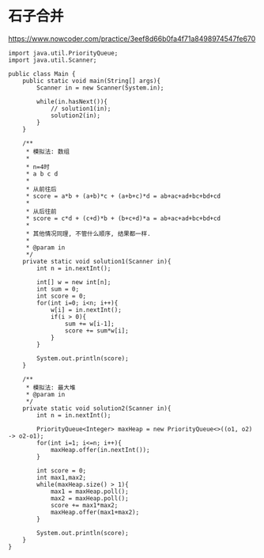 # 石子合并
https://www.nowcoder.com/practice/3eef8d66b0fa4f71a8498974547fe670

    import java.util.PriorityQueue;
    import java.util.Scanner;
    
    public class Main {
        public static void main(String[] args){
            Scanner in = new Scanner(System.in);
    
            while(in.hasNext()){
                // solution1(in);
                solution2(in);
            }
        }
    
        /**
         * 模拟法: 数组
         *
         * n=4时
         * a b c d
         *
         * 从前往后
         * score = a*b + (a+b)*c + (a+b+c)*d = ab+ac+ad+bc+bd+cd
         *
         * 从后往前
         * score = c*d + (c+d)*b + (b+c+d)*a = ab+ac+ad+bc+bd+cd
         *
         * 其他情况同理, 不管什么顺序, 结果都一样.
         *
         * @param in
         */
        private static void solution1(Scanner in){
            int n = in.nextInt();
    
            int[] w = new int[n];
            int sum = 0;
            int score = 0;
            for(int i=0; i<n; i++){
                w[i] = in.nextInt();
                if(i > 0){
                    sum += w[i-1];
                    score += sum*w[i];
                }
            }
    
            System.out.println(score);
        }
    
        /**
         * 模拟法: 最大堆
         * @param in
         */
        private static void solution2(Scanner in){
            int n = in.nextInt();
    
            PriorityQueue<Integer> maxHeap = new PriorityQueue<>((o1, o2) -> o2-o1);
            for(int i=1; i<=n; i++){
                maxHeap.offer(in.nextInt());
            }
    
            int score = 0;
            int max1,max2;
            while(maxHeap.size() > 1){
                max1 = maxHeap.poll();
                max2 = maxHeap.poll();
                score += max1*max2;
                maxHeap.offer(max1+max2);
            }
    
            System.out.println(score);
        }
    }
    


